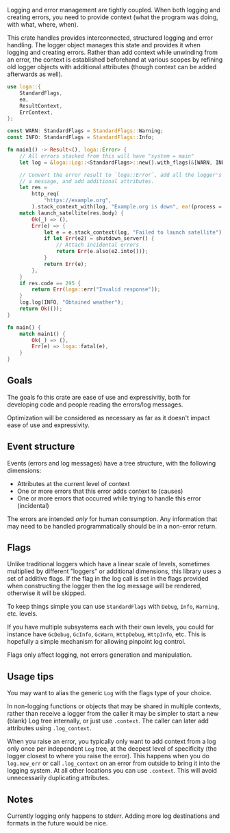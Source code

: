 Logging and error management are tightly coupled. When both logging and creating errors, you need to provide context (what the program was doing, with what, where, when).

This crate handles provides interconnected, structured logging and error handling. The logger object manages this state and provides it when logging and creating errors. Rather than add context while unwinding from an error, the context is established beforehand at various scopes by refining old logger objects with additional attributes (though context can be added afterwards as well).

```rust
use loga::{
    StandardFlags,
    ea,
    ResultContext,
    ErrContext,
};

const WARN: StandardFlags = StandardFlags::Warning;
const INFO: StandardFlags = StandardFlags::Info;

fn main1() -> Result<(), loga::Error> {
    // All errors stacked from this will have "system = main"
    let log = &loga::Log::<StandardFlags>::new().with_flags(&[WARN, INFO]).fork(ea!(system = "main"));

    // Convert the error result to `loga::Error`, add all the logger's attributes, add
    // a message, and add additional attributes.
    let res =
        http_req(
            "https://example.org",
        ).stack_context_with(log, "Example.org is down", ea!(process = "get_weather"))?;
    match launch_satellite(res.body) {
        Ok(_) => (),
        Err(e) => {
            let e = e.stack_context(log, "Failed to launch satellite");
            if let Err(e2) = shutdown_server() {
                // Attach incidental errors
                return Err(e.also(e2.into()));
            }
            return Err(e);
        },
    }
    if res.code == 295 {
        return Err(loga::err("Invalid response"));
    }
    log.log(INFO, "Obtained weather");
    return Ok(());
}

fn main() {
    match main1() {
        Ok(_) => (),
        Err(e) => loga::fatal(e),
    }
}
```

## Goals

The goals fo this crate are ease of use and expressivitiy, both for developing code and people reading the errors/log messages.

Optimization will be considered as necessary as far as it doesn't impact ease of use and expressivity.

## Event structure

Events (errors and log messages) have a tree structure, with the following dimensions:

- Attributes at the current level of context
- One or more errors that this error adds context to (causes)
- One or more errors that occurred while trying to handle this error (incidental)

The errors are intended _only_ for human consumption. Any information that may need to be handled programmatically should be in a non-error return.

## Flags

Unlike traditional loggers which have a linear scale of levels, sometimes multiplied by different "loggers" or additional dimensions, this library uses a set of additive flags. If the flag in the log call is set in the flags provided when constructing the logger then the log message will be rendered, otherwise it will be skipped.

To keep things simple you can use `StandardFlags` with `Debug`, `Info`, `Warning`, etc. levels.

If you have multiple subsystems each with their own levels, you could for instance have `GcDebug`, `GcInfo`, `GcWarn`, `HttpDebug`, `HttpInfo`, etc. This is hopefully a simple mechanism for allowing pinpoint log control.

Flags only affect logging, not errors generation and manipulation.

## Usage tips

You may want to alias the generic `Log` with the flags type of your choice.

In non-logging functions or objects that may be shared in multiple contexts, rather than receive a logger from the caller it may be simpler to start a new (blank) Log tree internally, or just use `.context`. The caller can later add attributes using `.log_context`.

When you raise an error, you typically only want to add context from a log only once per independent `Log` tree, at the deepest level of specificity (the logger closest to where you raise the error). This happens when you do `log.new_err` or call `.log_context` on an error from outside to bring it into the logging system. At all other locations you can use `.context`. This will avoid unnecessarily duplicating attributes.

## Notes

Currently logging only happens to stderr. Adding more log destinations and formats in the future would be nice.
